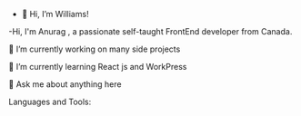 - 👋 Hi, I’m Williams!

-Hi, I'm Anurag , a passionate self-taught FrontEnd developer from Canada.

🔭 I’m currently working on many side projects

🌱 I’m currently learning React js and WorkPress

💬 Ask me about anything here

Languages and Tools:
